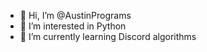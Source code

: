 - 👋 Hi, I’m @AustinPrograms
- 👀 I’m interested in Python
- 🌱 I’m currently learning Discord algorithms

